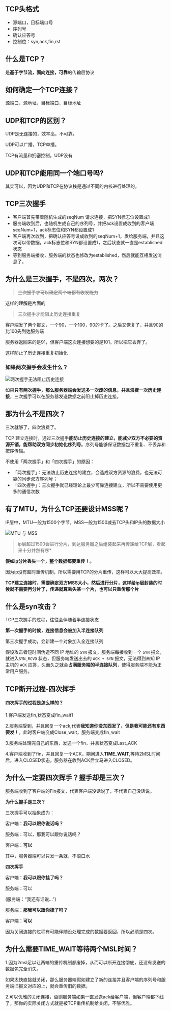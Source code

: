 ## TCP头格式

- 源端口，目标端口号
- 序列号
- 确认应答号
- 控制位：syn,ack,fin,rst

## 什么是TCP？

是**基于字节流，面向连接，可靠**的传输层协议

## 如何确定一个TCP连接？

源端口，源地址，目标端口，目标地址

## UDP和TCP的区别？

UDP是无连接的，效率高，不可靠。

UDP可以广播，TCP单播。

TCP有流量和拥塞控制，UDP没有

## UDP和TCP能用同一个端口号吗?

其实可以，因为UDP和TCP在协议栈是通过不同的内核进行处理的。

## TCP三次握手

- 客户端首先带着随机生成的seqNum 请求连接，把SYN标志位设置成1
- 服务端收到后，也随机生成自己的序列号，并把ack设置成收到的客户端seqNum+1，ack标志位和SYN都设置成1
- 客户端再次收到，把确认应答号设成收到的seqNum+1，发给服务端，并且这次可以带数据，ack标志位和SYN都设置成1，之后状态就一直是established状态
- 等到服务端接收，服务端的状态也修改为established，然后就能互相发送消息了。

## 为什么是三次握手，不是四次，两次？

> ~~三次握手才可以确定两个端都有收发能力~~

这样的理解是片面的

> 三次握手才能阻止历史连接重复

客户端发了两个报文，一个90，一个100，90的卡了。之后又恢复了，并且90的比100先到达服务端

服务器返回来的是91，但客户端这次连接想要的是101，所以把它丢弃了。

这样防止了历史连接重复初始化

### 如果两次握手会发生什么？

![两次握手无法阻止历史连接](https://cdn.xiaolincoding.com//mysql/other/fe898053d2e93abac950b1637645943f.png)


如果**只有两次握手，那么服务器端会发送多一次废的信息，并且浪费一次历史连接**，三次握手可以在服务器发送数据之前阻止掉历史连接。

## 那为什么不是四次？

三次就够了，四次浪费了。


TCP 建立连接时，通过三次握手**能防止历史连接的建立，能减少双方不必要的资源开销，能帮助双方同步初始化序列号**。序列号能够保证数据包不重复、不丢弃和按序传输。

不使用「两次握手」和「四次握手」的原因：

* 「两次握手」：无法防止历史连接的建立，会造成双方资源的浪费，也无法可靠的同步双方序列号；
* 「四次握手」：三次握手就已经理论上最少可靠连接建立，所以不需要使用更多的通信次数


## 有了MTU，为什么TCP还要设计MSS呢？

IP层中，MTU一般为1500个字节，MSS一般为1500减去TCP头和IP头的数据大小

![MTU 与 MSS](https://cdn.xiaolincoding.com//mysql/other/format,png-20230309230633447.png)

> ip层超过1500会进行分片，到达服务器之后组装起来再传递给TCP层，看起来十分井然有序*

**假如ip分片丢失一个，整个数据都要重传！。**

因为ip没有超时重传机制，所以需要用TCP的分片重传，这样可以大大提高效率。

**TCP建立连接时，需要确定双方MSS大小，然后进行分片，这样给ip层封装的时候就不需要再分片了，传递就算丢失某一个片，也可以只重传那个片**


## 什么是syn攻击？

TCP三次握手的过程，往往会伴随着半连接状态

**第一次握手的时候，连接信息会被加入半连接队列**

第三次握手成功，会新建一个对象加入全连接队列

假设攻击者短时间伪造不同 IP 地址的 `SYN` 报文，服务端每接收到一个 `SYN` 报文，就进入`SYN_RCVD` 状态，但服务端发送出去的 `ACK + SYN` 报文，无法得到未知 IP 主机的 `ACK` 应答，久而久之就会**占满服务端的半连接队列**，使得服务端不能为正常用户服务。



## TCP断开过程-四次挥手

#### 四次挥手的过程是怎么样的？

1.客户端发送fin,状态变成fin_wait1

2.服务端受到，并且回复一个ack,代表**我知道你没东西发了，但是我可能还有东西要发！**。此时客户端变成Close_wait，服务端变成fin_wait

3.服务端处理完自己的东西，发送一个fin，并且状态变成Last_ACK

4.客户端收到了fin，并且回复一个ACK，期间进入**TIME_WAIT**,等待2MSL时间后，进入CLOSED状态，服务器在收到ACK后立马进入CLOSED。


## 为什么一定要四次挥手？握手却是三次？

服务端收到了客户端的Fin报文，代表客户端没话说了，不代表自己没话说。

**为什么握手是三次？**

三次握手可以抽象成为：

客户端：**我可以跟你说话吗？**

服务端：可以，那我可以跟你说话吗？

客户端：**可以**

其中，服务器端可以只发一条就，不浪口水

**四次挥手**


客户端：**我可以跟你挂了吗？**

服务端：可以

(服务端：“我还有话说...”)

服务端：**那我可以跟你挂了吗？**

客户端：**可以**

因为关闭连接的过程有可能伴随没处理完成的数据要返回，所以必须是四次。


## 为什么需要TIME_WAIT等待两个MSL时间？

1.因为2msl足以让两端的重传机制都废掉，从而可以断开连接彻底，还没有发送的数据包完全消失。

如果太快直接就关闭，那么服务器端假如建立了新的连接并且客户端的序列号和服务端旧报文对应的上，就会重传旧的数据。

2.可以优雅的关闭连接，否则服务端如果一直发送ack给客户端，但客户端都下线了，那你的实际关闭方式就是被TCP重传机制给关闭，不够优雅。
